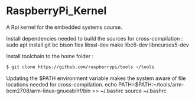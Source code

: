 # RaspberryPi_Kernel
A Rpi kernel for the embedded systems course.

Install dependencies needed to build the sources for cross-compilation :
sudo apt install git bc bison flex libssl-dev make libc6-dev libncurses5-dev

Install toolchain to the home folder :

```sh
$ git clone https://github.com/raspberrypi/tools ~/tools
```

Updating the $PATH environment variable makes the system aware of file locations needed for cross-compilation.
echo PATH=\$PATH:~/tools/arm-bcm2708/arm-linux-gnueabihf/bin >> ~/.bashrc
source ~/.bashrc
